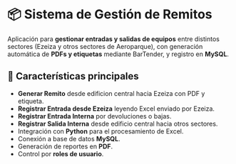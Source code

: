 # 📦 Sistema de Gestión de Remitos

Aplicación para **gestionar entradas y salidas de equipos** entre distintos sectores (Ezeiza y otros sectores de Aeroparque), con generación automática de **PDFs y etiquetas** mediante BarTender, y registro en **MySQL**.

## 🚀 Características principales
- **Generar Remito** desde edificion central hacia Ezeiza con PDF y etiqueta.
- **Registrar Entrada desde Ezeiza** leyendo Excel enviado por Ezeiza.
- **Registrar Entrada Interna** por devoluciones o bajas.
- **Registrar Salida Interna** desde edificio central hacia otros sectores.
- Integración con **Python** para el procesamiento de Excel.
- Conexión a base de datos **MySQL**.
- Generación de reportes en **PDF**.
- Control por **roles de usuario**.

